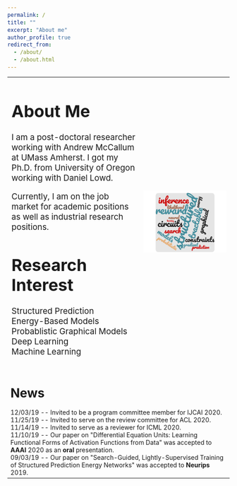 ```yaml
---
permalink: /
title: ""
excerpt: "About me"
author_profile: true
redirect_from: 
  - /about/
  - /about.html
---
```


<table style="border-collapse: collapse; border: none;">
  
  <tr style="border: none;"><td width="60%" style="border: none; font-size: 14pt; vertical-align:top;" valign="top">
  <h1> About Me </h1>

I am a post-doctoral researcher working with Andrew McCallum at UMass Amherst.
I got my Ph.D. from University of Oregon working with Daniel Lowd.

Currently, I am on the job market for academic positions as well as industrial research positions. 




<h1> Research Interest </h1>  

Structured Prediction <br>
Energy-Based Models <br>
Probablistic Graphical Models <br>
Deep Learning <br>
Machine Learning <br>
  </td> <td width="40%" style="border: none;" align="right"><img width="120%" src="/images/pedram_cloud.png"/></td> </tr>

<tr> <td colspan="2">
  <h1> News </h1>
12/03/19 -- Invited to be a program committee member for IJCAI 2020. <br>
11/25/19 -- Invited to serve on the review committee for ACL 2020. <br>
11/14/19 -- Invited to serve as a reviewer for ICML 2020. <br>
11/10/19 -- Our paper on "Differential Equation Units: Learning Functional Forms of Activation Functions from Data" was accepted to <b>AAAI </b> 2020 as an <b>oral</b> presentation. <br>
09/03/19 -- Our paper on "Search-Guided, Lightly-Supervised Training of Structured Prediction Energy Networks" was accepted to <b>Neurips</b> 2019. <br> </td>

</table>



